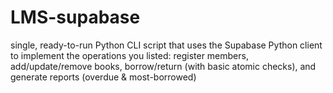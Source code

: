 # LMS-supabase
single, ready-to-run Python CLI script that uses the Supabase Python client to implement the operations you listed: register members, add/update/remove books, borrow/return (with basic atomic checks), and generate reports (overdue &amp; most-borrowed)
